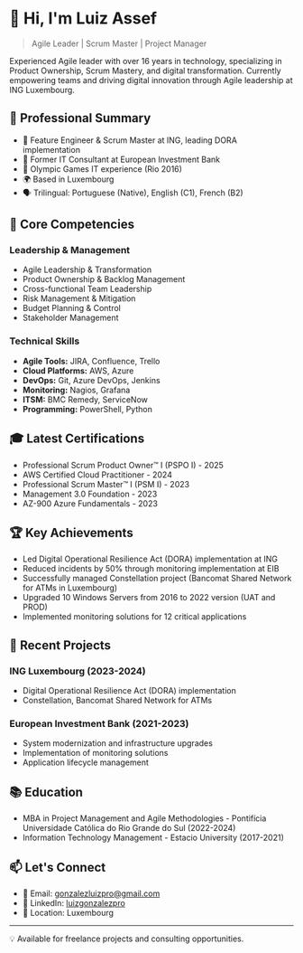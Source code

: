 # 👋 Hi, I'm Luiz Assef

> Agile Leader | Scrum Master | Project Manager

Experienced Agile leader with over 16 years in technology, specializing in Product Ownership, Scrum Mastery, and digital transformation. Currently empowering teams and driving digital innovation through Agile leadership at ING Luxembourg.

## 🚀 Professional Summary

- 🎯 Feature Engineer & Scrum Master at ING, leading DORA implementation
- 🏦 Former IT Consultant at European Investment Bank
- 🏅 Olympic Games IT experience (Rio 2016)
- 🌍 Based in Luxembourg
- 🗣️ Trilingual: Portuguese (Native), English (C1), French (B2)

## 💼 Core Competencies

### Leadership & Management
- Agile Leadership & Transformation
- Product Ownership & Backlog Management
- Cross-functional Team Leadership
- Risk Management & Mitigation
- Budget Planning & Control
- Stakeholder Management

### Technical Skills
- **Agile Tools:** JIRA, Confluence, Trello
- **Cloud Platforms:** AWS, Azure
- **DevOps:** Git, Azure DevOps, Jenkins
- **Monitoring:** Nagios, Grafana
- **ITSM:** BMC Remedy, ServiceNow
- **Programming:** PowerShell, Python

## 🎓 Latest Certifications

- Professional Scrum Product Owner™ I (PSPO I) - 2025
- AWS Certified Cloud Practitioner - 2024
- Professional Scrum Master™ I (PSM I) - 2023
- Management 3.0 Foundation - 2023
- AZ-900 Azure Fundamentals - 2023

## 🏆 Key Achievements

- Led Digital Operational Resilience Act (DORA) implementation at ING
- Reduced incidents by 50% through monitoring implementation at EIB
- Successfully managed Constellation project (Bancomat Shared Network for ATMs in Luxembourg)
- Upgraded 10 Windows Servers from 2016 to 2022 version (UAT and PROD)
- Implemented monitoring solutions for 12 critical applications

## 🌟 Recent Projects

### ING Luxembourg (2023-2024)
- Digital Operational Resilience Act (DORA) implementation
- Constellation, Bancomat Shared Network for ATMs

### European Investment Bank (2021-2023)
- System modernization and infrastructure upgrades
- Implementation of monitoring solutions
- Application lifecycle management

## 📚 Education

- MBA in Project Management and Agile Methodologies - Pontifícia Universidade Católica do Rio Grande do Sul (2022-2024)
- Information Technology Management - Estacio University (2017-2021)

## 📫 Let's Connect

- 📧 Email: gonzalezluizpro@gmail.com
- 💼 LinkedIn: [luizgonzalezpro](https://linkedin.com/in/luizgonzalezpro/)
- 📍 Location: Luxembourg

---

💡 Available for freelance projects and consulting opportunities.
